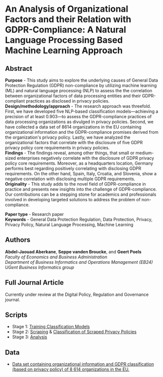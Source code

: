 # An Analysis of Organizational Factors and their Relation with GDPR-Compliance: A Natural Language Processing Based Machine Learning Approach

## Abstract
**Purpose** - This study aims to explore the underlying causes of General Data Protection Regulation (GDPR) non-compliance by utilizing machine learning (ML) and natural language processing (NLP) to assess the the correlation between organizational factors of data processing entities and their GDPR-compliant practices as disclosed in privacy policies.<br/>
**Design/methodology/approach** - The research approach was threefold. First, we have developed five NLP-based classification models—achieving a precision of at least 0.903—to assess the GDPR-compliance practices of data processing organizations as divulged in privacy policies. Second, we have collected a data set of 8614 organizations in the EU containing organizational information and the GDPR-compliance promises derived from the organization's privacy policy. Lastly, we have analyzed the organizational factors that correlate with the disclosure of five GDPR privacy policy core requirements in privacy policies.<br/>
**Findings** - The findings reveal, among other things, that small or medium-sized enterprises negatively correlate with the disclosure of GDPR privacy policy core requirements. Moreover, as a headquarters location, Germany performs best regarding positively correlating with disclosing GDPR requirements. On the other hand, Spain, Italy, Croatia, and Slovenia, show a negative correlation with disclosing multiple GDPR requirements.<br/>
**Originality** - This study adds to the novel field of GDPR-compliance in practice and presents new insights into the challenge of GDPR-compliance. Our contributions can be a stepping stone for academics and professionals involved in developing targeted solutions to address the problem of non-compliance.<br/>

**Paper type** - Research paper <br/>
**Keywords** - General Data Protection Regulation, Data Protection, Privacy, Privacy Policy, Natural Language Processing, Machine Learning <br/>



## Authors
**Abdel-Jaouad Aberkane**, **Seppe vanden Broucke**, and **Geert Poels**<br/>
_Faculty of Economics and Business Administration<br/>
Department of Business Informatics and Operations Management (EB24)<br/>
UGent Business Informatics group_

## Full Journal Article
Currently under review at the Digital Policy, Regulation and Governance journal.

## Scripts
- Stage 1: [Training Classification Models](https://github.com/Aberkane/GDPR-privacy-policies/blob/gh-pages/Stage%201%20-%20Classification%20and%20Calibration.ipynb)
- Stage 2: [Scraping](https://github.com/Aberkane/GDPR-privacy-policies/blob/gh-pages/Stage%202.1%20-%20Privacy%20Policy%20Scraper.ipynb) & [Classification of Scraped Privacy Policies](https://github.com/Aberkane/GDPR-privacy-policies/blob/gh-pages/Stage%202.2%20-%20Classification%20of%20Scraped%20Privacy%20Policies.ipynb)
- Stage 3: [Analysis](https://github.com/Aberkane/GDPR-privacy-policies/blob/gh-pages/Stage%203%20-%20Analysis.ipynb)

## Data
- [Data set containing organizational information and GDPR classification (based on privacy policy) of 8 614 organizations in the EU.](https://raw.githubusercontent.com/Aberkane/GDPR-privacy-policies/gh-pages/8614.csv)


<!-- ## Welcome to GitHub Pages
[Link](url)

You can use the [editor on GitHub](https://github.com/Aberkane/GDPR-compliance/edit/gh-pages/index.md) to maintain and preview the content for your website in Markdown files.

Whenever you commit to this repository, GitHub Pages will run [Jekyll](https://jekyllrb.com/) to rebuild the pages in your site, from the content in your Markdown files.

### Markdown

Markdown is a lightweight and easy-to-use syntax for styling your writing. It includes conventions for

```markdown
Syntax highlighted code block

# Header 1
## Header 2
### Header 3

- Bulleted
- List

1. Numbered
2. List

**Bold** and _Italic_ and `Code` text

[Link](url) and ![Image](src)
```

For more details see [Basic writing and formatting syntax](https://docs.github.com/en/github/writing-on-github/getting-started-with-writing-and-formatting-on-github/basic-writing-and-formatting-syntax).

### Jekyll Themes

Your Pages site will use the layout and styles from the Jekyll theme you have selected in your [repository settings](https://github.com/Aberkane/GDPR-compliance/settings/pages). The name of this theme is saved in the Jekyll `_config.yml` configuration file.

### Support or Contact

Having trouble with Pages? Check out our [documentation](https://docs.github.com/categories/github-pages-basics/) or [contact support](https://support.github.com/contact) and we’ll help you sort it out.
 -->
